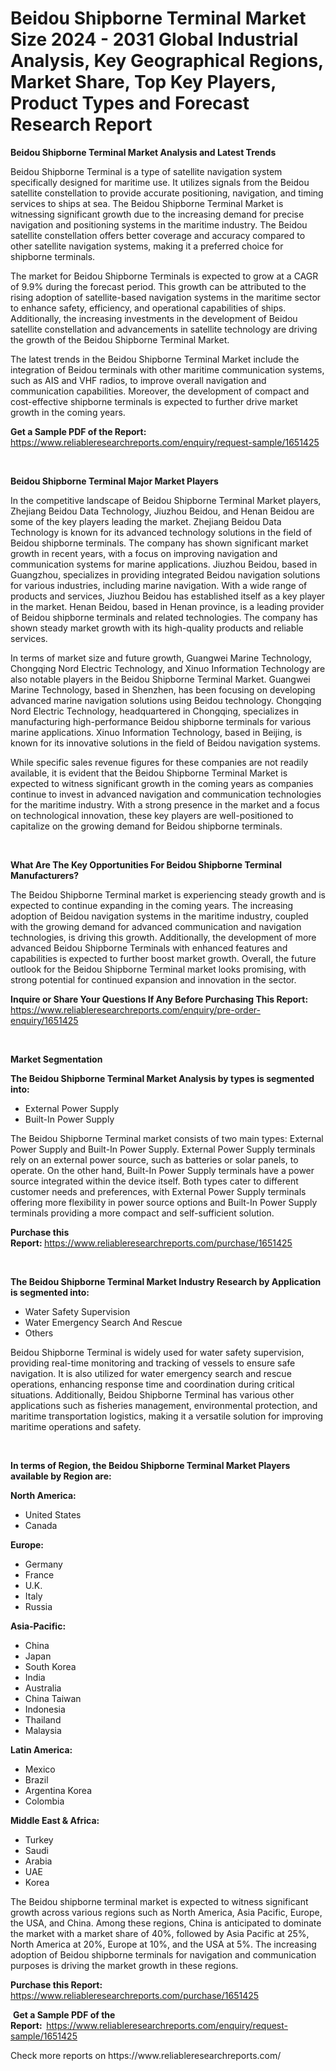 <p><h1>Beidou Shipborne Terminal Market Size 2024 - 2031 Global Industrial Analysis, Key Geographical Regions, Market Share, Top Key Players, Product Types and Forecast Research Report</h1></p><p><strong>Beidou Shipborne Terminal Market Analysis and Latest Trends</strong></p>
<p><p>Beidou Shipborne Terminal is a type of satellite navigation system specifically designed for maritime use. It utilizes signals from the Beidou satellite constellation to provide accurate positioning, navigation, and timing services to ships at sea. The Beidou Shipborne Terminal Market is witnessing significant growth due to the increasing demand for precise navigation and positioning systems in the maritime industry. The Beidou satellite constellation offers better coverage and accuracy compared to other satellite navigation systems, making it a preferred choice for shipborne terminals.</p><p>The market for Beidou Shipborne Terminals is expected to grow at a CAGR of 9.9% during the forecast period. This growth can be attributed to the rising adoption of satellite-based navigation systems in the maritime sector to enhance safety, efficiency, and operational capabilities of ships. Additionally, the increasing investments in the development of Beidou satellite constellation and advancements in satellite technology are driving the growth of the Beidou Shipborne Terminal Market.</p><p>The latest trends in the Beidou Shipborne Terminal Market include the integration of Beidou terminals with other maritime communication systems, such as AIS and VHF radios, to improve overall navigation and communication capabilities. Moreover, the development of compact and cost-effective shipborne terminals is expected to further drive market growth in the coming years.</p></p>
<p><strong>Get a Sample PDF of the Report:&nbsp;</strong> <a href="https://www.reliableresearchreports.com/enquiry/request-sample/1651425">https://www.reliableresearchreports.com/enquiry/request-sample/1651425</a></p>
<p>&nbsp;</p>
<p><strong>Beidou Shipborne Terminal Major Market Players</strong></p>
<p><p>In the competitive landscape of Beidou Shipborne Terminal Market players, Zhejiang Beidou Data Technology, Jiuzhou Beidou, and Henan Beidou are some of the key players leading the market. Zhejiang Beidou Data Technology is known for its advanced technology solutions in the field of Beidou shipborne terminals. The company has shown significant market growth in recent years, with a focus on improving navigation and communication systems for marine applications. Jiuzhou Beidou, based in Guangzhou, specializes in providing integrated Beidou navigation solutions for various industries, including marine navigation. With a wide range of products and services, Jiuzhou Beidou has established itself as a key player in the market. Henan Beidou, based in Henan province, is a leading provider of Beidou shipborne terminals and related technologies. The company has shown steady market growth with its high-quality products and reliable services.</p><p>In terms of market size and future growth, Guangwei Marine Technology, Chongqing Nord Electric Technology, and Xinuo Information Technology are also notable players in the Beidou Shipborne Terminal Market. Guangwei Marine Technology, based in Shenzhen, has been focusing on developing advanced marine navigation solutions using Beidou technology. Chongqing Nord Electric Technology, headquartered in Chongqing, specializes in manufacturing high-performance Beidou shipborne terminals for various marine applications. Xinuo Information Technology, based in Beijing, is known for its innovative solutions in the field of Beidou navigation systems.</p><p>While specific sales revenue figures for these companies are not readily available, it is evident that the Beidou Shipborne Terminal Market is expected to witness significant growth in the coming years as companies continue to invest in advanced navigation and communication technologies for the maritime industry. With a strong presence in the market and a focus on technological innovation, these key players are well-positioned to capitalize on the growing demand for Beidou shipborne terminals.</p></p>
<p>&nbsp;</p>
<p><strong>What Are The Key Opportunities For Beidou Shipborne Terminal Manufacturers?</strong></p>
<p><p>The Beidou Shipborne Terminal market is experiencing steady growth and is expected to continue expanding in the coming years. The increasing adoption of Beidou navigation systems in the maritime industry, coupled with the growing demand for advanced communication and navigation technologies, is driving this growth. Additionally, the development of more advanced Beidou Shipborne Terminals with enhanced features and capabilities is expected to further boost market growth. Overall, the future outlook for the Beidou Shipborne Terminal market looks promising, with strong potential for continued expansion and innovation in the sector.</p></p>
<p><strong>Inquire or Share Your Questions If Any Before Purchasing This Report:</strong> <a href="https://www.reliableresearchreports.com/enquiry/pre-order-enquiry/1651425">https://www.reliableresearchreports.com/enquiry/pre-order-enquiry/1651425</a></p>
<p>&nbsp;</p>
<p><strong>Market Segmentation</strong></p>
<p><strong>The Beidou Shipborne Terminal Market Analysis by types is segmented into:</strong></p>
<p><ul><li>External Power Supply</li><li>Built-In Power Supply</li></ul></p>
<p><p>The Beidou Shipborne Terminal market consists of two main types: External Power Supply and Built-In Power Supply. External Power Supply terminals rely on an external power source, such as batteries or solar panels, to operate. On the other hand, Built-In Power Supply terminals have a power source integrated within the device itself. Both types cater to different customer needs and preferences, with External Power Supply terminals offering more flexibility in power source options and Built-In Power Supply terminals providing a more compact and self-sufficient solution.</p></p>
<p><strong>Purchase this Report:&nbsp;</strong><a href="https://www.reliableresearchreports.com/purchase/1651425">https://www.reliableresearchreports.com/purchase/1651425</a></p>
<p>&nbsp;</p>
<p><strong>The Beidou Shipborne Terminal Market Industry Research by Application is segmented into:</strong></p>
<p><ul><li>Water Safety Supervision</li><li>Water Emergency Search And Rescue</li><li>Others</li></ul></p>
<p><p>Beidou Shipborne Terminal is widely used for water safety supervision, providing real-time monitoring and tracking of vessels to ensure safe navigation. It is also utilized for water emergency search and rescue operations, enhancing response time and coordination during critical situations. Additionally, Beidou Shipborne Terminal has various other applications such as fisheries management, environmental protection, and maritime transportation logistics, making it a versatile solution for improving maritime operations and safety.</p></p>
<p>&nbsp;</p>
<p><strong>In terms of Region, the Beidou Shipborne Terminal Market Players available by Region are:</strong></p>
<p>
    <p> <strong> North America: </strong>
        <ul>
            <li>United States</li>
            <li>Canada</li>
        </ul>
        </p> 
    <p> <strong> Europe: </strong>
        <ul>
            <li>Germany</li>
            <li>France</li>
            <li>U.K.</li>
            <li>Italy</li>
            <li>Russia</li>
        </ul>
        </p> 
    <p> <strong> Asia-Pacific: </strong>
        <ul>
            <li>China</li>
            <li>Japan</li>
            <li>South Korea</li>
            <li>India</li>
            <li>Australia</li>
            <li>China Taiwan</li>
            <li>Indonesia</li>
            <li>Thailand</li>
            <li>Malaysia</li>
        </ul>
        </p> 
    <p> <strong> Latin America: </strong>
        <ul>
            <li>Mexico</li>
            <li>Brazil</li>
            <li>Argentina Korea</li>
            <li>Colombia</li>
        </ul>
        </p> 
    <p> <strong> Middle East & Africa: </strong>
        <ul>
            <li>Turkey</li>
            <li>Saudi</li>
            <li>Arabia</li>
            <li>UAE</li>
            <li>Korea</li>
        </ul>
    </p>
    </p>
<p><p>The Beidou shipborne terminal market is expected to witness significant growth across various regions such as North America, Asia Pacific, Europe, the USA, and China. Among these regions, China is anticipated to dominate the market with a market share of 40%, followed by Asia Pacific at 25%, North America at 20%, Europe at 10%, and the USA at 5%. The increasing adoption of Beidou shipborne terminals for navigation and communication purposes is driving the market growth in these regions.</p></p>
<p><strong>Purchase this Report: </strong><a href="https://www.reliableresearchreports.com/purchase/1651425">https://www.reliableresearchreports.com/purchase/1651425</a></p>
<p>&nbsp;<strong>Get a Sample PDF of the Report:&nbsp;&nbsp;</strong><a href="https://www.reliableresearchreports.com/enquiry/request-sample/1651425">https://www.reliableresearchreports.com/enquiry/request-sample/1651425</a></p>
<p><strong></strong></p>
<p>Check more reports on https://www.reliableresearchreports.com/</p>